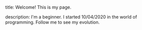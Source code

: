 <a>title: Welcome! This is my page.<p>
description: I'm a beginner. I started 10/04/2020 in the world of programming. Follow me to see my evolution.
